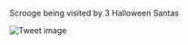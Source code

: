 Scrooge being visited by 3 Halloween Santas


![Tweet image](/assets/crosspoast/F9dBl2cbIAAVADj.jpg)


